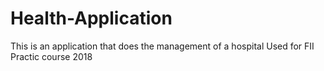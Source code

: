 # Health-Application
This is an application that does the management of a hospital
Used for FII Practic course 2018

